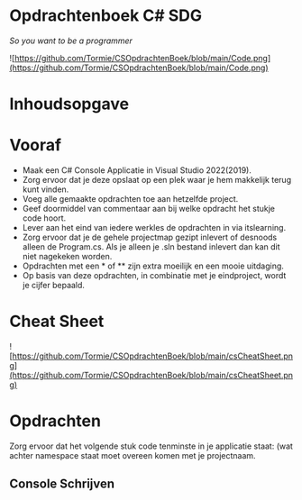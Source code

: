 # Opdrachtenboek C# SDG

*So you want to be a programmer* 

![https://github.com/Tormie/CSOpdrachtenBoek/blob/main/Code.png](https://github.com/Tormie/CSOpdrachtenBoek/blob/main/Code.png)

# Inhoudsopgave

# Vooraf
* Maak een C# Console Applicatie in Visual Studio 2022(2019). 
* Zorg ervoor dat je deze opslaat op een plek waar je hem makkelijk terug kunt vinden.
* Voeg alle gemaakte opdrachten toe aan hetzelfde project.
* Geef doormiddel van commentaar aan bij welke opdracht het stukje code hoort.
* Lever aan het eind van iedere werkles de opdrachten in via itslearning.
* Zorg ervoor dat je de gehele projectmap gezipt inlevert of desnoods alleen de Program.cs. Als je alleen je .sln bestand inlevert dan kan dit niet nagekeken worden.
* Opdrachten met een * of ** zijn extra moeilijk en een mooie uitdaging.
* Op basis van deze opdrachten, in combinatie met je eindproject, wordt je cijfer bepaald.

# Cheat Sheet

![https://github.com/Tormie/CSOpdrachtenBoek/blob/main/csCheatSheet.png](https://github.com/Tormie/CSOpdrachtenBoek/blob/main/csCheatSheet.png)

# Opdrachten

Zorg ervoor dat het volgende stuk code tenminste in je applicatie staat:
(wat achter namespace staat moet overeen komen met je projectnaam.


## Console Schrijven
